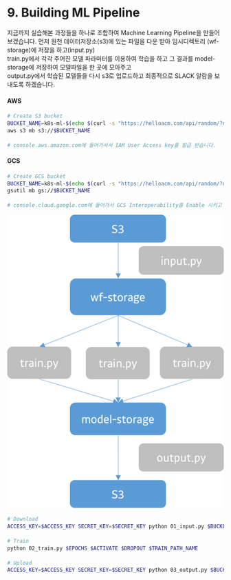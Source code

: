 # 9. Building ML Pipeline

지금까지 실습해본 과정들을 하나로 조합하여 Machine Learning Pipeline을 만들어 보겠습니다.
먼저 원천 데이터저장소(s3)에 있는 파일을 다운 받아 임시디렉토리 (wf-storage)에 저장을 하고(input.py)  
train.py에서 각각 주어진 모델 파라미터를 이용하여 학습을 하고 그 결과를 model-storage에 저장하여 모델파일을 한 곳에 모아주고  
output.py에서 학습된 모델들을 다시 s3로 업로드하고 최종적으로 SLACK 알람을 보내도록 하겠습니다.

#### AWS
```bash
# Create S3 bucket
BUCKET_NAME=k8s-ml-$(echo $(curl -s "https://helloacm.com/api/random/?n=5&x=2")| tr -d \")
aws s3 mb s3://$BUCKET_NAME

# console.aws.amazon.com에 들어가셔서 IAM User Access key를 발급 받습니다.
```

#### GCS
```bash
# Create GCS bucket
BUCKET_NAME=k8s-ml-$(echo $(curl -s "https://helloacm.com/api/random/?n=5&x=2")| tr -d \")
gsutil mb gs://$BUCKET_NAME

# console.cloud.google.com에 들어가서 GCS Interoperability를 Enable 시키고 Access key를 발급 받습니다.
```

![](pipeline.png)

```bash
# Download
ACCESS_KEY=$ACCESS_KEY SECRET_KEY=$SECRET_KEY python 01_input.py $BUCKET_NAME, $OBJECT_KEY $DOWNLOAD_FULL_PATH

# Train
python 02_train.py $EPOCHS $ACTIVATE $DROPOUT $TRAIN_PATH_NAME

# Upload
ACCESS_KEY=$ACCESS_KEY SECRET_KEY=$SECRET_KEY python 03_output.py $BUCKET_NAME, $UPLOAD_FULL_PATH
```
